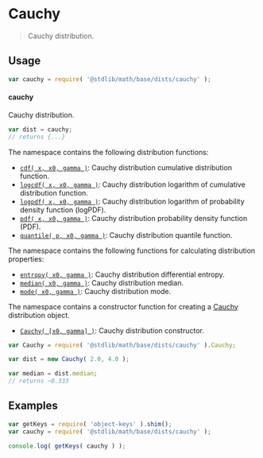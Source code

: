 <!--

@license Apache-2.0

Copyright (c) 2018 The Stdlib Authors.

Licensed under the Apache License, Version 2.0 (the "License");
you may not use this file except in compliance with the License.
You may obtain a copy of the License at

   http://www.apache.org/licenses/LICENSE-2.0

Unless required by applicable law or agreed to in writing, software
distributed under the License is distributed on an "AS IS" BASIS,
WITHOUT WARRANTIES OR CONDITIONS OF ANY KIND, either express or implied.
See the License for the specific language governing permissions and
limitations under the License.

-->

# Cauchy

> Cauchy distribution.

<section class="usage">

## Usage

```javascript
var cauchy = require( '@stdlib/math/base/dists/cauchy' );
```

#### cauchy

Cauchy distribution.

```javascript
var dist = cauchy;
// returns {...}
```

The namespace contains the following distribution functions:

<!-- <toc pattern="*+(cdf|pdf|mgf|quantile)*"> -->

<div class="namespace-toc">

-   <span class="signature">[`cdf( x, x0, gamma )`][@stdlib/math/base/dists/cauchy/cdf]</span><span class="delimiter">: </span><span class="description">Cauchy distribution cumulative distribution function.</span>
-   <span class="signature">[`logcdf( x, x0, gamma )`][@stdlib/math/base/dists/cauchy/logcdf]</span><span class="delimiter">: </span><span class="description">Cauchy distribution logarithm of cumulative distribution function.</span>
-   <span class="signature">[`logpdf( x, x0, gamma )`][@stdlib/math/base/dists/cauchy/logpdf]</span><span class="delimiter">: </span><span class="description">Cauchy distribution logarithm of probability density function (logPDF).</span>
-   <span class="signature">[`pdf( x, x0, gamma )`][@stdlib/math/base/dists/cauchy/pdf]</span><span class="delimiter">: </span><span class="description">Cauchy distribution probability density function (PDF).</span>
-   <span class="signature">[`quantile( p, x0, gamma )`][@stdlib/math/base/dists/cauchy/quantile]</span><span class="delimiter">: </span><span class="description">Cauchy distribution quantile function.</span>

</div>

<!-- </toc> -->

The namespace contains the following functions for calculating distribution properties:

<!-- <toc pattern="*+(entropy|kurtosis|mean|median|mode|skewness|stdev|variance)*"> -->

<div class="namespace-toc">

-   <span class="signature">[`entropy( x0, gamma )`][@stdlib/math/base/dists/cauchy/entropy]</span><span class="delimiter">: </span><span class="description">Cauchy distribution differential entropy.</span>
-   <span class="signature">[`median( x0, gamma )`][@stdlib/math/base/dists/cauchy/median]</span><span class="delimiter">: </span><span class="description">Cauchy distribution median.</span>
-   <span class="signature">[`mode( x0, gamma )`][@stdlib/math/base/dists/cauchy/mode]</span><span class="delimiter">: </span><span class="description">Cauchy distribution mode.</span>

</div>

<!-- </toc> -->

The namespace contains a constructor function for creating a [Cauchy][cauchy-distribution] distribution object.

<!-- <toc pattern="*ctor*"> -->

<div class="namespace-toc">

-   <span class="signature">[`Cauchy( [x0, gamma] )`][@stdlib/math/base/dists/cauchy/ctor]</span><span class="delimiter">: </span><span class="description">Cauchy distribution constructor.</span>

</div>

<!-- </toc> -->

```javascript
var Cauchy = require( '@stdlib/math/base/dists/cauchy' ).Cauchy;

var dist = new Cauchy( 2.0, 4.0 );

var median = dist.median;
// returns ~0.333
```

</section>

<!-- /.usage -->

<section class="examples">

## Examples

<!-- TODO: better examples -->

<!-- eslint no-undef: "error" -->

```javascript
var getKeys = require( 'object-keys' ).shim();
var cauchy = require( '@stdlib/math/base/dists/cauchy' );

console.log( getKeys( cauchy ) );
```

</section>

<!-- /.examples -->

<section class="links">

[cauchy-distribution]: https://en.wikipedia.org/wiki/Cauchy_distribution

<!-- <toc-links> -->

[@stdlib/math/base/dists/cauchy/ctor]: https://github.com/stdlib-js/stdlib/tree/develop/lib/node_modules/%40stdlib/math/base/dists/cauchy/ctor

[@stdlib/math/base/dists/cauchy/entropy]: https://github.com/stdlib-js/stdlib/tree/develop/lib/node_modules/%40stdlib/math/base/dists/cauchy/entropy

[@stdlib/math/base/dists/cauchy/median]: https://github.com/stdlib-js/stdlib/tree/develop/lib/node_modules/%40stdlib/math/base/dists/cauchy/median

[@stdlib/math/base/dists/cauchy/mode]: https://github.com/stdlib-js/stdlib/tree/develop/lib/node_modules/%40stdlib/math/base/dists/cauchy/mode

[@stdlib/math/base/dists/cauchy/cdf]: https://github.com/stdlib-js/stdlib/tree/develop/lib/node_modules/%40stdlib/math/base/dists/cauchy/cdf

[@stdlib/math/base/dists/cauchy/logcdf]: https://github.com/stdlib-js/stdlib/tree/develop/lib/node_modules/%40stdlib/math/base/dists/cauchy/logcdf

[@stdlib/math/base/dists/cauchy/logpdf]: https://github.com/stdlib-js/stdlib/tree/develop/lib/node_modules/%40stdlib/math/base/dists/cauchy/logpdf

[@stdlib/math/base/dists/cauchy/pdf]: https://github.com/stdlib-js/stdlib/tree/develop/lib/node_modules/%40stdlib/math/base/dists/cauchy/pdf

[@stdlib/math/base/dists/cauchy/quantile]: https://github.com/stdlib-js/stdlib/tree/develop/lib/node_modules/%40stdlib/math/base/dists/cauchy/quantile

<!-- </toc-links> -->

</section>

<!-- /.links -->
